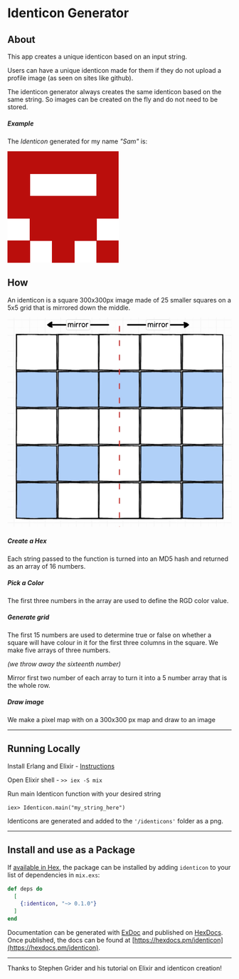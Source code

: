 # Identicon Generator

## About

This app creates a unique identicon based on an input string.

Users can have a unique identicon made for them if they do not upload a profile image (as seen on sites like github).

The identicon generator always creates the same identicon based on the same string. So images can be created on the fly and do not need to be stored.

##### Example

The _Identicon_ generated for my name _"Sam"_ is:

![Sam Identicon](/identicons/Sam.png)

## How

An identicon is a square 300x300px image made of 25 smaller squares on a 5x5 grid that is mirrored down the middle.

![Identicon grid](/assets/identicon_grid.png)

##### Create a Hex

Each string passed to the function is turned into an MD5 hash and returned as an array of 16 numbers.

##### Pick a Color

The first three numbers in the array are used to define the RGD color value.

##### Generate grid

The first 15 numbers are used to determine true or false on whether a square will have colour in it for the first three columns in the square. We make five arrays of three numbers.

_(we throw away the sixteenth number)_

Mirror first two number of each array to turn it into a 5 number array that is the whole row.

##### Draw image

We make a pixel map with on a 300x300 px map and draw to an image

---

## Running Locally

Install Erlang and Elixir - [Instructions](https://elixir-lang.org/install.html)

Open Elixir shell - `>> iex -S mix`

Run main Identicon function with your desired string

```
iex> Identicon.main("my_string_here")
```

Identicons are generated and added to the `'/identicons'` folder as a png.

---

## Install and use as a Package

If [available in Hex](https://hex.pm/docs/publish), the package can be installed
by adding `identicon` to your list of dependencies in `mix.exs`:

```elixir
def deps do
  [
    {:identicon, "~> 0.1.0"}
  ]
end
```

Documentation can be generated with [ExDoc](https://github.com/elixir-lang/ex_doc)
and published on [HexDocs](https://hexdocs.pm). Once published, the docs can
be found at [https://hexdocs.pm/identicon](https://hexdocs.pm/identicon).

---

Thanks to Stephen Grider and his tutorial on Elixir and identicon creation!
